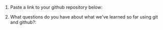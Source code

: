1. Paste a link to your github repository below:

2. What questions do you have about what we've learned so far using git and github?:
